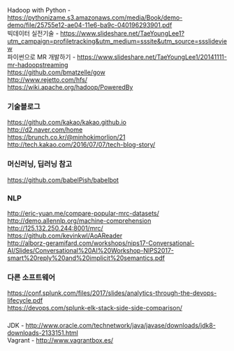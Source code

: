 Hadoop with Python - https://pythonizame.s3.amazonaws.com/media/Book/demo-demo/file/25755e12-ae04-11e6-ba9c-040196293901.pdf  
빅데이터 실전기술 - https://www.slideshare.net/TaeYoungLee1?utm_campaign=profiletracking&utm_medium=sssite&utm_source=ssslideview  
파이썬으로 MR 개발하기 - https://www.slideshare.net/TaeYoungLee1/20141111-mr-hadoopstreaming  
https://github.com/bmatzelle/gow  
http://www.rejetto.com/hfs/  
https://wiki.apache.org/hadoop/PoweredBy  

### 기술블로그

https://github.com/kakao/kakao.github.io  
http://d2.naver.com/home  
https://brunch.co.kr/@minhokimorlion/21  
http://tech.kakao.com/2016/07/07/tech-blog-story/  


### 머신러닝, 딥러닝 참고
https://github.com/babelPish/babelbot  
  
### NLP
http://eric-yuan.me/compare-popular-mrc-datasets/  
http://demo.allennlp.org/machine-comprehension  
http://125.132.250.244:8001/mrc/  
https://github.com/kevinkwl/AoAReader  
http://alborz-geramifard.com/workshops/nips17-Conversational-AI/Slides/Conversational%20AI%20Workshop-NIPS2017-smart%20reply%20and%20implicit%20semantics.pdf  

### 다른 소프트웨어
https://conf.splunk.com/files/2017/slides/analytics-through-the-devops-lifecycle.pdf  
https://devops.com/splunk-elk-stack-side-side-comparison/  

###
JDK - http://www.oracle.com/technetwork/java/javase/downloads/jdk8-downloads-2133151.html  
Vagrant - http://www.vagrantbox.es/  
